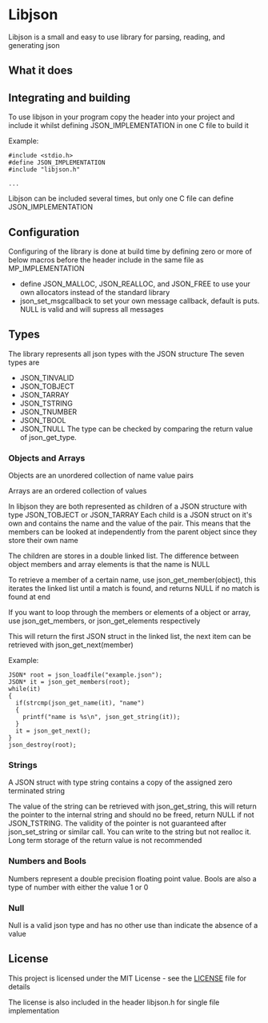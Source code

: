 # Libjson

Libjson is a small and easy to use library for parsing, reading, and generating json

## What it does

## Integrating and building
To use libjson in your program copy the header into your project and include it whilst defining JSON_IMPLEMENTATION in one C file to build it

Example:
```
#include <stdio.h>
#define JSON_IMPLEMENTATION
#include "libjson.h"

...
```
Libjson can be included several times, but only one C file can define JSON_IMPLEMENTATION

## Configuration
Configuring of the library is done at build time by defining zero or more of below macros before the header include in the same file as MP_IMPLEMENTATION

* define JSON_MALLOC, JSON_REALLOC, and JSON_FREE to use your own allocators instead of the standard library
* json_set_msgcallback to set your own message callback, default is puts. NULL is valid and will supress all messages

## Types
The library represents all json types with the JSON structure
The seven types are
* JSON_TINVALID
* JSON_TOBJECT
* JSON_TARRAY
* JSON_TSTRING
* JSON_TNUMBER
* JSON_TBOOL
* JSON_TNULL
The type can be checked by comparing the return value of json_get_type.

### Objects and Arrays
Objects are an unordered collection of name value pairs

Arrays are an ordered collection of values

In libjson they are both represented as children of a JSON structure with type JSON_TOBJECT or JSON_TARRAY
Each child is a JSON struct on it's own and contains the name and the value of the pair. This means that the members can be looked at independently from the parent object since they store their own name

The children are stores in a double linked list. The difference between object members and array elements is that the name is NULL

To retrieve a member of a certain name, use json_get_member(object), this iterates the linked list until a match is found, and returns NULL if no match is found at end

If you want to loop through the members or elements of a object or array, use json_get_members, or json_get_elements respectively

This will return the first JSON struct in the linked list, the next item can be retrieved with json_get_next(member)

Example:
```
JSON* root = json_loadfile("example.json");
JSON* it = json_get_members(root);
while(it)
{
  if(strcmp(json_get_name(it), "name")
  {
    printf("name is %s\n", json_get_string(it));
  }
  it = json_get_next();
}
json_destroy(root);
```

### Strings
A JSON struct with type string contains a copy of the assigned zero terminated string

The value of the string can be retrieved with json_get_string, this will return the pointer to the internal string and should no be freed, return NULL if not JSON_TSTRING.
The validity of the pointer is not guaranteed after json_set_string or similar call. You can write to the string but not realloc it. Long term storage of the return value is not recommended

### Numbers and Bools
Numbers represent a double precision floating point value. Bools are also a type of number with either the value 1 or 0

### Null
Null is a valid json type and has no other use than indicate the absence of a value

## License

This project is licensed under the MIT License - see the [LICENSE](LICENSE) file for details

The license is also included in the header libjson.h for single file implementation

